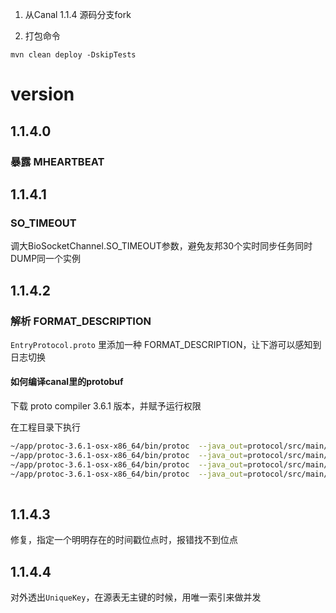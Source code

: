 1. 从Canal 1.1.4 源码分支fork

2. 打包命令

```
mvn clean deploy -DskipTests
```

# version

## 1.1.4.0

### 暴露 MHEARTBEAT

## 1.1.4.1

### SO_TIMEOUT

调大BioSocketChannel.SO_TIMEOUT参数，避免友邦30个实时同步任务同时DUMP同一个实例

## 1.1.4.2

### 解析 FORMAT_DESCRIPTION

`EntryProtocol.proto` 里添加一种 FORMAT_DESCRIPTION，让下游可以感知到日志切换

#### 如何编译canal里的protobuf
下载 proto compiler 3.6.1 版本，并赋予运行权限

在工程目录下执行 
```bash
~/app/protoc-3.6.1-osx-x86_64/bin/protoc  --java_out=protocol/src/main/java -I=protocol/src/main/java/com/alibaba/otter/canal/protocol AdminProtocol.proto 
~/app/protoc-3.6.1-osx-x86_64/bin/protoc  --java_out=protocol/src/main/java -I=protocol/src/main/java/com/alibaba/otter/canal/protocol CanalProtocol.proto 
~/app/protoc-3.6.1-osx-x86_64/bin/protoc  --java_out=protocol/src/main/java -I=protocol/src/main/java/com/alibaba/otter/canal/protocol EntryProtocol.proto
~/app/protoc-3.6.1-osx-x86_64/bin/protoc  --java_out=protocol/src/main/java EntryProtocol.proto 
 
```


## 1.1.4.3

修复，指定一个明明存在的时间戳位点时，报错找不到位点

## 1.1.4.4

对外透出`UniqueKey`，在源表无主键的时候，用唯一索引来做并发